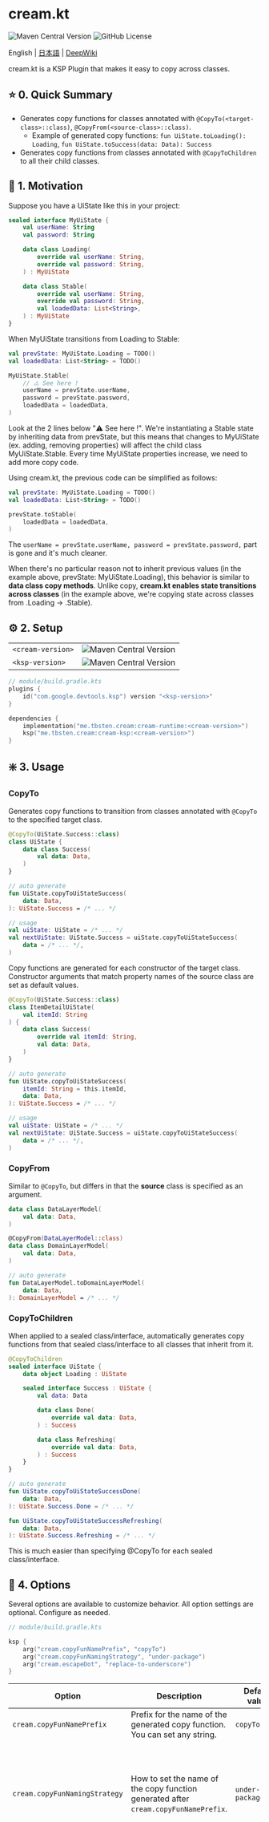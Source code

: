 # cream.kt

![Maven Central Version](https://img.shields.io/maven-central/v/me.tbsten.cream/cream-runtime)
![GitHub License](https://img.shields.io/github/license/TBSten/cream)

English | <a href="https://github.com/TBSten/cream/blob/main/README.ja.md">
日本語</a> | <a href="https://deepwiki.com/TBSten/cream">DeepWiki</a>

cream.kt is a KSP Plugin that makes it easy to copy across classes.

## ⭐️ 0. Quick Summary

- Generates copy functions for classes annotated with `@CopyTo(<target-class>::class)`,
  `@CopyFrom(<source-class>::class)`.
    - Example of generated copy functions: `fun UiState.toLoading(): Loading`,
      `fun UiState.toSuccess(data: Data): Success`
- Generates copy functions from classes annotated with `@CopyToChildren` to all their child classes.

## 🤔 1. Motivation

Suppose you have a UiState like this in your project:

```kt
sealed interface MyUiState {
    val userName: String
    val password: String

    data class Loading(
        override val userName: String,
        override val password: String,
    ) : MyUiState

    data class Stable(
        override val userName: String,
        override val password: String,
        val loadedData: List<String>,
    ) : MyUiState
}
```

When MyUiState transitions from Loading to Stable:

```kt
val prevState: MyUiState.Loading = TODO()
val loadedData: List<String> = TODO()

MyUiState.Stable(
    // ⚠️ See here !
    userName = prevState.userName,
    password = prevState.password,
    loadedData = loadedData,
)
```

Look at the 2 lines below "⚠️ See here !".
We're instantiating a Stable state by inheriting data from prevState, but this means that changes to
MyUiState
(ex. adding, removing properties) will affect the child class MyUiState.Stable.
Every time MyUiState properties increase, we need to add more copy code.

Using cream.kt, the previous code can be simplified as follows:

```kt
val prevState: MyUiState.Loading = TODO()
val loadedData: List<String> = TODO()

prevState.toStable(
    loadedData = loadedData,
)
```

The `userName = prevState.userName, password = prevState.password,` part is gone and it's much
cleaner.

When there's no particular reason not to inherit previous values (in the example above, prevState:
MyUiState.Loading), this behavior is similar to **data class copy methods**.
Unlike copy, **cream.kt enables state transitions across classes** (in the example above, we're
copying state across classes from .Loading -> .Stable).

## ⚙️ 2. Setup

|                   |                                                                                                                                |
|-------------------|--------------------------------------------------------------------------------------------------------------------------------|
| `<cream-version>` | ![Maven Central Version](https://img.shields.io/maven-central/v/me.tbsten.cream/cream-runtime)                                 |
| `<ksp-version>`   | ![Maven Central Version](https://img.shields.io/maven-central/v/com.google.devtools.ksp/com.google.devtools.ksp.gradle.plugin) |

```kts
// module/build.gradle.kts
plugins {
    id("com.google.devtools.ksp") version "<ksp-version>"
}

dependencies {
    implementation("me.tbsten.cream:cream-runtime:<cream-version>")
    ksp("me.tbsten.cream:cream-ksp:<cream-version>")
}
```

## ❇️ 3. Usage

### CopyTo

Generates copy functions to transition from classes annotated with `@CopyTo` to the specified target
class.

```kt
@CopyTo(UiState.Success::class)
class UiState {
    data class Success(
        val data: Data,
    )
}

// auto generate
fun UiState.copyToUiStateSuccess(
    data: Data,
): UiState.Success = /* ... */

// usage
val uiState: UiState = /* ... */
val nextUiState: UiState.Success = uiState.copyToUiStateSuccess(
    data = /* ... */,
)
```

Copy functions are generated for each constructor of the target class.
Constructor arguments that match property names of the source class are set as default values.

```kt
@CopyTo(UiState.Success::class)
class ItemDetailUiState(
    val itemId: String
) {
    data class Success(
        override val itemId: String,
        val data: Data,
    )
}

// auto generate
fun UiState.copyToUiStateSuccess(
    itemId: String = this.itemId,
    data: Data,
): UiState.Success = /* ... */

// usage
val uiState: UiState = /* ... */
val nextUiState: UiState.Success = uiState.copyToUiStateSuccess(
    data = /* ... */,
)
```

### CopyFrom

Similar to `@CopyTo`, but differs in that the **source** class is specified as an argument.

```kt
data class DataLayerModel(
    val data: Data,
)

@CopyFrom(DataLayerModel::class)
data class DomainLayerModel(
    val data: Data,
)

// auto generate
fun DataLayerModel.toDomainLayerModel(
    data: Data,
): DomainLayerModel = /* ... */
```

### CopyToChildren

When applied to a sealed class/interface, automatically generates copy functions from that sealed
class/interface to all classes that inherit from it.

```kt
@CopyToChildren
sealed interface UiState {
    data object Loading : UiState

    sealed interface Success : UiState {
        val data: Data

        data class Done(
            override val data: Data,
        ) : Success

        data class Refreshing(
            override val data: Data,
        ) : Success
    }
}

// auto generate
fun UiState.copyToUiStateSuccessDone(
    data: Data,
): UiState.Success.Done = /* ... */

fun UiState.copyToUiStateSuccessRefreshing(
    data: Data,
): UiState.Success.Refreshing = /* ... */
```

This is much easier than specifying @CopyTo for each sealed class/interface.

## 🔨 4. Options

Several options are available to customize behavior.
All option settings are optional. Configure as needed.

```kts
// module/build.gradle.kts

ksp {
    arg("cream.copyFunNamePrefix", "copyTo")
    arg("cream.copyFunNamingStrategy", "under-package")
    arg("cream.escapeDot", "replace-to-underscore")
}
```

| Option                        | Description                                                                         | Default value             | Example                                                                  |                                                                                                                                                                                                                                                                                            |
|-------------------------------|-------------------------------------------------------------------------------------|---------------------------|--------------------------------------------------------------------------|--------------------------------------------------------------------------------------------------------------------------------------------------------------------------------------------------------------------------------------------------------------------------------------------|
| `cream.copyFunNamePrefix`     | Prefix for the name of the generated copy function. You can set any string.         | `copyTo`                  | `copyTo`, `transitionTo`, `mapTo`                                        |                                                                                                                                                                                                                                                                                            |
|                               |                                                                                     |                           | `copyTo`                                                                 | Functions such as `copyToHoge` and `copyToFuga` will be generated.                                                                                                                                                                                                                         |
| `cream.copyFunNamingStrategy` | How to set the name of the copy function generated after `cream.copyFunNamePrefix`. | `under-package`           | `under-package`, `diff-parent`, `simple-name`, `full-name`, `inner-name` |                                                                                                                                                                                                                                                                                            |
|                               |                                                                                     |                           | `under-package`                                                          | FQCN below the package name<br /> Example: `com.example.ParentClass.ChildClass` -> プレフィックス + `ParentClassChildClass`(...) のような関数が生成されます                                                                                                                                                    |
|                               |                                                                                     |                           | `diff-parent`                                                            | The part of the difference from the source class. However, the leading `. ` is deleted.<br /> Example: `com.example.ParentClass.ChildAClass` から `com.example.ParentClass.ChildBClass` にコピー -> プレフィックス + `BClass`(...) のような関数が生成されます                                                        |
|                               |                                                                                     |                           | `simple-name`                                                            | Same as KClass.simpleName (i.e., pure class name, **not including** the name of the outer class in the case of nested classes).<br /> Example: `com.example.ParentClass.ChildClass` -> プレフィックス + `ChildClass`(...) のような関数が生成されます                                                           |
|                               |                                                                                     |                           | `full-name`                                                              | FQCN.<br />Example: `com.example.ParentClass.ChildClass` -> プレフィックス + `com.example.ParentClass.ChildClass`(...) のような関数が生成されます                                                                                                                                                              |
|                               |                                                                                     |                           | `inner-name`                                                             | For nested classes, pure class name (**includes** the name of the outer class). For non-nested classes (i.e., directly under a package), the same as `simple-name`.<br />Example: `com.example.ParentClass.ChildClass` -> A function such as prefix + `ChildClass`(...) will be generated. |
| `cream.escapeDot`             | How to escape the `.` in the generated copy function name.                          | `"replace-to-underscore"` | `replace-to-underscore`, `pascal-case`                                   |                                                                                                                                                                                                                                                                                            |
|                               |                                                                                     |                           | `replace-to-underscore`                                                  | `.` will be replaced with `_`.                                                                                                                                                                                                                                                             |
|                               |                                                                                     |                           | `pascal-case`                                                            | `.` is treated as a word separator, and the string is created by capitalizing the first letter of each word and concatenating them.                                                                                                                                                        |

<img src="./doc/cream.copyFunNamingStrategy.png" width="800" />

For detailed examples of generated copy function names for each option setting, please refer to the
test cases in [
`@CopyFunctionNameTest.kt`](cream-ksp/src/test/kotlin/me/tbsten/cream/ksp/transform/CopyFunctionNameTest.kt).
